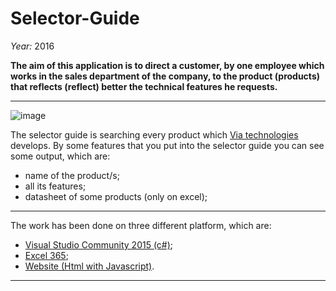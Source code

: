 # Selector-Guide

*Year:* 2016

**The aim of this application is to direct a customer, by one employee which works in the sales department of the company, to the product (products) that reflects (reflect) better the technical features he requests.**
***
![image](https://user-images.githubusercontent.com/80333091/113696461-56e3cb80-96d2-11eb-916d-92ee35f06e45.png)

The selector guide is searching every product which [Via technologies](https://www.viatech.com/en/) develops. 
By some features that you put into the selector guide you can see some output, which are:
 - name of the product/s; 
 - all its features; 
 - datasheet of some products (only on excel);

*** 

The work has been done on three different platform, which are: 
- [Visual Studio Community 2015 (c#)](https://github.com/Amatofrancesco99/Selector-Guide/blob/main/SELECTOR%20GUIDE%20AND%20WEBSITE%20(project)/SELECTOR%20GUIDE%20(OFFICIAL)/Selector.exe); 
- [Excel 365](https://github.com/Amatofrancesco99/Selector-Guide/blob/main/SELECTOR%20GUIDE%20AND%20WEBSITE%20(project)/SELECTOR%20GUIDE%20(OFFICIAL)/selector_guide.xlsx); 
- [Website (Html with Javascript)](https://github.com/Amatofrancesco99/Selector-Guide/blob/main/SELECTOR%20GUIDE%20AND%20WEBSITE%20(project)/SELECTOR%20GUIDE%20(OFFICIAL)/website.html).

***
